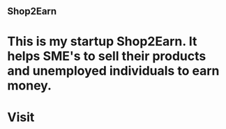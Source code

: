 ## Shop2Earn

# This is my startup Shop2Earn. It helps SME's to sell their products and unemployed individuals to earn money.
# Visit 
